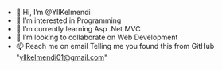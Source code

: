 - 👋 Hi, I’m @YllKelmendi
- 👀 I’m interested in Programming
- 🌱 I’m currently learning Asp .Net MVC
- 💞️ I’m looking to collaborate on Web Development
- 📫 Reach me on email Telling me you found this from GitHub "yllkelmendi01@gmail.com"
<!---
YllKelmendi/YllKelmendi is a ✨ special ✨ repository because its `README.md` (this file) appears on your GitHub profile.
You can click the Preview link to take a look at your changes.
--->
